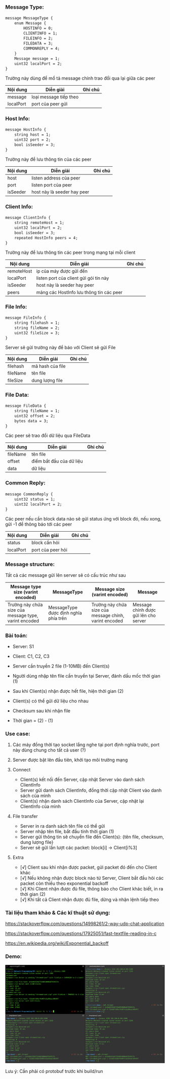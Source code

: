 ### Message Type:
```
message MessageType {
	enum Message {
		HOSTINFO = 0;
		CLIENTINFO = 1;
		FILEINFO = 2;
		FILEDATA = 3;
		COMMONREPLY = 4;
	}
	Message message = 1;
	uint32 localPort = 2;
}
```
Trường này dùng để mổ tả message chính trao đổi qua lại giữa các peer

|Nội dung|Diễn giải|Ghi chú|
|-----------|-----------|-----------|
|message|loại message tiếp theo| |
|localPort|port của peer gửi| |

### Host Info:
```
message HostInfo {
	string host = 1;
	uint32 port = 2;
	bool isSeeder = 3;
}
```
Trường này để lưu thông tin của các peer

|Nội dung|Diễn giải|Ghi chú|
|-----------|-----------|-----------|
|host|listen address của peer| |
|port|listen port của peer| |
|isSeeder|host này là seeder hay peer| |

### Client Info:
```
message ClientInfo {
	string remoteHost = 1;
	uint32 localPort = 2;
	bool isSeeder = 3;
	repeated HostInfo peers = 4;
}
```

Trường này để lưu thông tin các peer trong mạng tại mỗi client

|Nội dung|Diễn giải|Ghi chú|
|-----------|-----------|-----------|
|remoteHost|ip của máy được gửi đến| |
|localPort|listen port của client gửi gói tin này| |
|isSeeder|host này là seeder hay peer| |
|peers|mảng các HostInfo lưu thông tin các peer| | 

### File Info:
```
message FileInfo {
	string filehash = 1;
	string fileName = 2;
	uint32 fileSize = 3;
}
```

Server sẽ gửi trường này để báo với Client sẽ gửi File

|Nội dung|Diễn giải|Ghi chú|
|-----------|-----------|-----------|
|filehash|mã hash của file| |
|fileName|tên file| |
|fileSize|dung lượng file| |

### File Data:
```
message FileData {
	string fileName = 1;
	uint32 offset = 2;
	bytes data = 3;
}
```

Các peer sẽ trao đổi dữ liệu qua FileData

|Nội dung|Diễn giải|Ghi chú|
|-----------|-----------|-----------|
|fileName|tên file| |
|offset|điểm bắt đầu của dữ liệu| |
|data|dữ liệu| |

### Common Reply:
```
message CommonReply {
	uint32 status = 1;
	uint32 localPort = 2;
}
```

Các peer nếu cần block data nào sẽ gửi status ứng với block đó, nếu xong, gửi -1 để thông báo tới các peer

|Nội dung|Diễn giải|Ghi chú|
|-----------|-----------|-----------|
|status|block cần hỏi| |
|localPort|port của peer hỏi| |

### Message structure:

Tất cả các message gửi lên server sẽ có cấu trúc như sau

|Message type size (varint encoded)|MessageType|Message size (varint encoded)|Message|
|-----------|-----------|-----------|-----------|
|Trường này chứa size của message type, varint encoded|MessageType được định nghĩa phía trên|Trường này chứa size của message chính, varint encoded|Message chính được gửi lên cho server|

### Bài toán:

- Server: S1

- Client: C1, C2, C3

- Server cần truyền 2 file (1-10MB) đến Client(s)

- Người dùng nhập tên file cần truyền tại Server, đánh dấu mốc thời gian (1)

- Sau khi Client(s) nhận được hết file, hiện thời gian (2)

- Client(s) có thể gửi dữ liệu cho nhau

- Checksum sau khi nhận file

- Thời gian = (2) - (1)

### Use case:

1. Các máy đồng thời tạo socket lắng nghe tại port định nghĩa trước, port này dùng chung cho tất cả user (?)

2. Server được bật lên đầu tiên, khởi tạo môi trường mạng

3. Connect
	- Client(s) kết nối đến Server, cập nhật Server vào danh sách ClientInfo
	- Server gửi danh sách ClientInfo, đồng thời cập nhật Client vào danh sách của mình
	- Client(s) nhận danh sách ClientInfo của Server, cập nhật lại ClientInfo của mình

4. File transfer
	- Server in ra danh sách tên file có thể gửi
	- Server nhập tên file, bắt đầu tính thời gian (1)
	- Server gửi thông tin sẽ chuyển file đến Client(s): {tên file, checksum, dung lượng file}
	- Server sẽ gửi lần lượt các packet: block[i] -> Client[i%3]

5. Extra
	- [√] Client sau khi nhận được packet, gửi packet đó đến cho Client khác
	- [√] Nếu không nhận được block nào từ Server, Client bắt đầu hỏi các packet còn thiếu theo exponential backoff
	- [√] Khi Client nhận được đủ file, thông báo cho Client khác biết, in ra thời gian (2)
	- [√] Khi tất cả Client nhận được đủ file, dừng và nhận lệnh tiếp theo

### Tài liệu tham khảo & Các kĩ thuật sử dụng:

https://stackoverflow.com/questions/14998261/2-way-udp-chat-application

https://stackoverflow.com/questions/17925051/fast-textfile-reading-in-c

https://en.wikipedia.org/wiki/Exponential_backoff

### Demo:

![alt text](image/DEMO.png "DEMO")

Lưu ý: Cần phải có protobuf trước khi build/run








